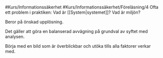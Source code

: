 #Kurs/Informationssäkerhet #Kurs/Informationssäkerhet/Föreläsning/4 
Ofta ett problem i praktiken: Vad är [[System|systemet]]? Vad är miljön?

Beror på önskad upplösning.

Det gäller att göra en balanserad avvägning på grundval av syftet med analysen.

Börja med en bild som är överblickbar och utöka tills alla faktorer verkar med.
